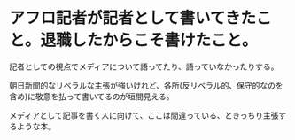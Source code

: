 # アフロ記者が記者として書いてきたこと。退職したからこそ書けたこと。

記者としての視点でメディアについて語ってたり、語っていなかったりする。

朝日新聞的なリベラルな主張が強いけれど、各所(反リベラル的、保守的なのを含め)に敬意を払って書いてるのが垣間見える。

メディアとして記事を書く人に向けて、ここは間違っている、ときっちり主張するような本。

